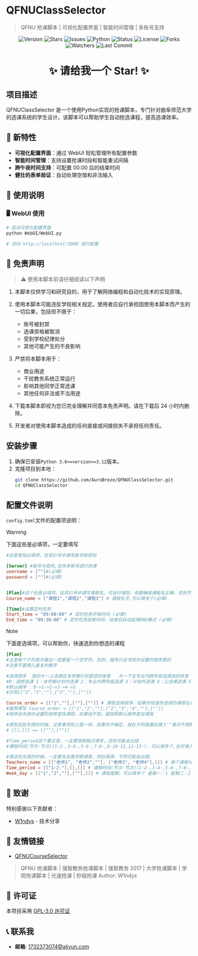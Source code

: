 # QFNUClassSelector
> QFNU 抢课脚本 | 可视化配置界面 | 智能时间管理 | 多账号支持


<p align="center">
    <img src="https://img.shields.io/badge/version-1.4.0-blue.svg" alt="Version">
    <img src="https://img.shields.io/github/stars/AuroBreeze/QFNUClassSelector?style=flat-square" alt="Stars">
    <img src="https://img.shields.io/github/issues/AuroBreeze/QFNUClassSelector?style=flat-square" alt="Issues">
    <img src="https://img.shields.io/badge/Python-3.12.3-blue.svg" alt="Python">
    <img src="https://img.shields.io/badge/状态-开发中-green.svg" alt="Status">
    <img src="https://img.shields.io/badge/License-GPL-green.svg" alt="License">
    <img src="https://img.shields.io/github/forks/AuroBreeze/QFNUClassSelector?style=flat-square" alt="Forks">
    <img src="https://img.shields.io/github/watchers/AuroBreeze/QFNUClassSelector?style=flat-square" alt="Watchers">
    <img src="https://img.shields.io/github/last-commit/AuroBreeze/QFNUClassSelector?style=flat-square" alt="Last Commit">
</p>

<div align="center">
    <h1 >
        ✨ 请给我一个 Star! ✨
    </h1>
</div>



## 项目描述
QFNUClassSelector 是一个使用Python实现的抢课脚本，专门针对曲阜师范大学的选课系统的学生设计。该脚本可以帮助学生自动抢选课程，提高选课效率。

## 🚀 新特性
- **可视化配置界面**：通过 WebUI 轻松管理所有配置参数
- **智能时间管理**：支持设置抢课时段和智能重试间隔
- **跨午夜时间支持**：可配置 00:00 后的结束时间
- **健壮的表单验证**：自动处理空值和非法输入

## 📝 使用说明

### 🖥️ WebUI 使用
```bash
# 启动可视化配置界面
python WebUI/WebUI.py

# 访问 http://localhost:5000 进行配置
```


## 📝 免责声明

> ⚠️ 使用本脚本前请仔细阅读以下声明

1. 本脚本仅供学习和研究目的，用于了解网络编程和自动化技术的实现原理。

2. 使用本脚本可能违反学校相关规定。使用者应自行承担因使用本脚本而产生的一切后果，包括但不限于：

   - 账号被封禁
   - 选课资格被取消
   - 受到学校纪律处分
   - 其他可能产生的不良影响

3. 严禁将本脚本用于：

   - 商业用途
   - 干扰教务系统正常运行
   - 影响其他同学正常选课
   - 其他任何非法或不当用途

4. 下载本脚本即视为您已完全理解并同意本免责声明。请在下载后 24 小时内删除。

5. 开发者对使用本脚本造成的任何直接或间接损失不承担任何责任。


## 安装步骤
1. 确保已安装`Python 3.6<=version<=3.12`版本。
2. 克隆项目到本地：
   ```bash
   git clone https://github.com/AuroBreze/QFNUClassSelector.git
   cd QFNUClassSelector
   ```
## 配置文件说明
`config.toml`文件的配置项说明：

> [!WARNING]
> 
> 下面这些是必填项，一定要填写

```toml
#这是登陆必填项，在双引号中填写账号和密码

[Server] #账号与密码,支持多账号进行抢课
username = [""]#(必填)
password = [""]#(必填)


[Plan]#这个也是必填项，在双引号中填写课程名，可自行增加，但要确保课程名正确，否则不能抢课
Course_name = ["课程1","课程2","课程3"] # 课程名字,可以填多个(必填)

[Time]#设置定时任务
Start_time = "09:00:00" # 定时任务开始时间 (必填)
End_time = "09:10:00" # 定时任务结束时间，结束后自动启用END模式 (必填)
```

> [!NOTE]
> 
> 下面是选填项，可以帮助你，快速选到你想选的课程

```toml
[Plan]
#注意每个子列表中最后一定要留一个空字符，否则，程序只会寻找你设置的顺序里的
#注意不要填入重复的数字

#选择顺序  我的大一上选课在本学期计划里选的体育   大一下在专业内跨年级选课选的体育
#0：选修选课 1：本学期计划内选课 2：专业内跨年级选课 3：计划外选课 4：公选课选课 5：辅修选课
#默认顺序： 0->1->2->3->4->5
#示例[["2","3",""],["2",""],[""]]

Course_order = [["1",""],[""],[""]] # 课程选择顺序，如果你知道你选择的课程在本学期计划内，或专业内跨年级等，就在子列表中填入顺序，程序会按顺序进行查找课程，或者说你并不确定，那就留一个空字符，程序也会按照默认顺序进行查找课程(非必填)
#推荐填写 Course_order = [["1","2",""],["2","3","4",""],[""]]
#程序会先按你设置的顺序查找课程，如果找不到，就按照默认顺序查找课程
```

```toml
#填写这些东西的时候，注意事项和上面一样，如果你不确定，就在子列表最后填入""表示不限制,或者只留一个空子列表
# [[],[]] == [[""],[""]]

#Time_period这个要注意，一定要按照格式填写，否则可能会出错
#课程时间(节次-节次)(1-2-,3-4-,5-6-,7-8-,9-10-11,12-13-)，可以填多个,也可填入""表示不限制(非必填)

#填这些东西的时候，一定要先去看学期课表，然后再填，不然可能会出错。
Teachers_name = [["老师1", "老师2",""], ["老师3", "老师4"],[]] # 每个课程对应的老师列表(候选功能)，可以填多个也可以留空，用逗号隔开，也可填入""表示不限制，以免最后没有这个老师导致抢课失败。(非必填)
Time_period = [["1-2-"],[],[]] # 课程时间(节次-节次)(1-2-,3-4-,5-6-,7-8-,9-10-11,12-13-)，可以填多个,也可填入""表示不限制(非必填)
Week_day = [["1","2",""],[""],[]] # 课程星期，可以填多个 星期一：1 星期二：2 星期三：3 星期四：4 星期五：5 星期六：6 星期日：7  ,也可填入""表示不限制(非必填)

```
   
## 🙏 致谢

特别感谢以下贡献者：

- [W1ndys](https://github.com/W1ndys) - 技术分享

## 🔗 友情链接

- [QFNUCourseSelector](https://github.com/W1ndys/QFNUCourseSelector)

> QFNU 抢课脚本 | 强智教务抢课脚本 | 强智教务 2017 | 大学抢课脚本 | 学院抢课脚本 | 光速抢课 | 秒级抢课
> Author: W1ndys

## 📄 许可证

本项目采用 [GPL-3.0 许可证](./LICENSE)

## 📞 联系我

- **邮箱**: [1732373074@aliyun.com](mailto:1732373074@aliyun.com)

